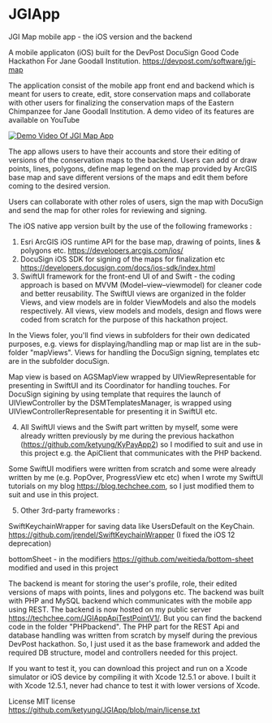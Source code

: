 # JGIApp

JGI Map mobile app - the iOS version and the backend

A mobile applicaton (iOS) built for the DevPost DocuSign Good Code Hackathon For Jane Goodall Institution. https://devpost.com/software/jgi-map

The application consist of the mobile app front end and backend which is meant for users to create, edit, store conservation maps 
and collaborate with other users for finalizing the conservation maps of the Eastern Chimpanzee for Jane Goodall Institution. A demo
video of its features are available on YouTube

[![Demo Video Of JGI Map App](https://yt-embed.herokuapp.com/embed?v=usvb-vnXS-E)](https://youtu.be/usvb-vnXS-E "Demo Video Of JGI Map App")

The app allows users to have their accounts and store their editing of versions of the conservation maps to the backend.
Users can add or draw points, lines, polygons, define map legend on the map provided by ArcGIS base map and save different versions of the maps and edit them
before coming to the desired version.

Users can collaborate with other roles of users, sign the map with DocuSign and send the map for other roles for reviewing and signing.

The iOS native app version built by the use of the following frameworks :

1. Esri ArcGIS iOS runtime API for the base map, drawing of points, lines & polygons etc. https://developers.arcgis.com/ios/
2. DocuSign iOS SDK for signing of the maps for finalization etc https://developers.docusign.com/docs/ios-sdk/index.html
3. SwiftUI framework for the front-end UI of and Swift - the coding approach is based on MVVM (Model–view–viewmodel) for cleaner code
and better reusability. The SwiftUI views are organized in the folder Views, and view models are in folder ViewModels and also the models respectively. All views, view models and models, design and flows were coded from scratch for the purpose of this hackathon project.

In the Views foler, you'll find views in subfolders for their own dedicated purposes, e.g. views for displaying/handling map or map list are in the sub-folder    "mapViews". Views for handling the DocuSign signing, templates etc are in the subfolder docuSign.

Map view is based on AGSMapView wrapped by UIViewRepresentable for presenting in SwiftUI and its Coordinator for handling touches. For DocuSign sigining by using template that requires the launch of UIViewController by the DSMTemplatesManager, is wrapped using UIViewControllerRepresentable for presenting it in SwiftUI etc.

4. All SwiftUI views and the Swift part written by myself, some were already written previously by me during the previous hackathon (https://github.com/ketyung/KyPayApp2) so I modified to suit and use in this project e.g. the ApiClient that communicates with the PHP backend. 

Some SwiftUI modifiers were written from scratch and some were already written by me (e.g. PopOver, ProgressView etc etc) when I wrote my SwiftUI tutorials on my blog https://blog.techchee.com, so I just modified them to suit and use in this project.

5. Other 3rd-party frameworks : 

SwiftKeychainWrapper for saving data like UsersDefault on the KeyChain. https://github.com/jrendel/SwiftKeychainWrapper (I fixed the iOS 12 deprecation)

bottomSheet - in the modifiers https://github.com/weitieda/bottom-sheet modified and used in this project

The backend is meant for storing the user's profile, role, their edited versions of maps with points, lines and polygons etc. The backend was built
with PHP and MySQL backend which communicates with the mobile app using REST. The backend is now hosted on my public server https://techchee.com/JGIAppApiTestPointV1/. But you can find the backend code in the folder "PHPbackend". The PHP part for the REST Api and database 
handling was written from scratch by myself during the previous DevPost hackathon. So, I just used it as the base framework and added the required DB structure, model and controllers needed for this project.

If you want to test it, you can download this project and run on a Xcode simulator or iOS device by compiling it with Xcode 12.5.1 or above. 
I built it with Xcode 12.5.1, never had chance to test it with lower versions of Xcode. 


License MIT license https://github.com/ketyung/JGIApp/blob/main/license.txt
